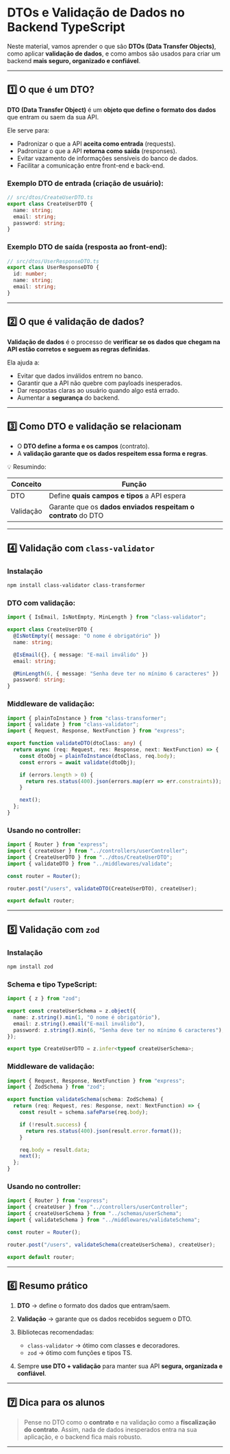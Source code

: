 # DTOs e Validação de Dados no Backend TypeScript

Neste material, vamos aprender o que são **DTOs (Data Transfer Objects)**, como aplicar **validação de dados**, e como ambos são usados para criar um backend **mais seguro, organizado e confiável**.

---

## 1️⃣ O que é um DTO?

**DTO (Data Transfer Object)** é um **objeto que define o formato dos dados** que entram ou saem da sua API.  

Ele serve para:

- Padronizar o que a API **aceita como entrada** (requests).  
- Padronizar o que a API **retorna como saída** (responses).  
- Evitar vazamento de informações sensíveis do banco de dados.  
- Facilitar a comunicação entre front-end e back-end.

### Exemplo DTO de entrada (criação de usuário):

```ts
// src/dtos/CreateUserDTO.ts
export class CreateUserDTO {
  name: string;
  email: string;
  password: string;
}
````

### Exemplo DTO de saída (resposta ao front-end):

```ts
// src/dtos/UserResponseDTO.ts
export class UserResponseDTO {
  id: number;
  name: string;
  email: string;
}
```

---

## 2️⃣ O que é validação de dados?

**Validação de dados** é o processo de **verificar se os dados que chegam na API estão corretos e seguem as regras definidas**.

Ela ajuda a:

* Evitar que dados inválidos entrem no banco.
* Garantir que a API não quebre com payloads inesperados.
* Dar respostas claras ao usuário quando algo está errado.
* Aumentar a **segurança** do backend.

---

## 3️⃣ Como DTO e validação se relacionam

* O **DTO define a forma e os campos** (contrato).
* A **validação garante que os dados respeitem essa forma e regras**.

💡 Resumindo:

| Conceito  | Função                                                        |
| --------- | ------------------------------------------------------------- |
| DTO       | Define **quais campos e tipos** a API espera                  |
| Validação | Garante que os **dados enviados respeitam o contrato** do DTO |

---

## 4️⃣ Validação com `class-validator`

### Instalação

```bash
npm install class-validator class-transformer
```

### DTO com validação:

```ts
import { IsEmail, IsNotEmpty, MinLength } from "class-validator";

export class CreateUserDTO {
  @IsNotEmpty({ message: "O nome é obrigatório" })
  name: string;

  @IsEmail({}, { message: "E-mail inválido" })
  email: string;

  @MinLength(6, { message: "Senha deve ter no mínimo 6 caracteres" })
  password: string;
}
```

### Middleware de validação:

```ts
import { plainToInstance } from "class-transformer";
import { validate } from "class-validator";
import { Request, Response, NextFunction } from "express";

export function validateDTO(dtoClass: any) {
  return async (req: Request, res: Response, next: NextFunction) => {
    const dtoObj = plainToInstance(dtoClass, req.body);
    const errors = await validate(dtoObj);

    if (errors.length > 0) {
      return res.status(400).json(errors.map(err => err.constraints));
    }

    next();
  };
}
```

### Usando no controller:

```ts
import { Router } from "express";
import { createUser } from "../controllers/userController";
import { CreateUserDTO } from "../dtos/CreateUserDTO";
import { validateDTO } from "../middlewares/validate";

const router = Router();

router.post("/users", validateDTO(CreateUserDTO), createUser);

export default router;
```

---

## 5️⃣ Validação com `zod`

### Instalação

```bash
npm install zod
```

### Schema e tipo TypeScript:

```ts
import { z } from "zod";

export const createUserSchema = z.object({
  name: z.string().min(1, "O nome é obrigatório"),
  email: z.string().email("E-mail inválido"),
  password: z.string().min(6, "Senha deve ter no mínimo 6 caracteres"),
});

export type CreateUserDTO = z.infer<typeof createUserSchema>;
```

### Middleware de validação:

```ts
import { Request, Response, NextFunction } from "express";
import { ZodSchema } from "zod";

export function validateSchema(schema: ZodSchema) {
  return (req: Request, res: Response, next: NextFunction) => {
    const result = schema.safeParse(req.body);

    if (!result.success) {
      return res.status(400).json(result.error.format());
    }

    req.body = result.data;
    next();
  };
}
```

### Usando no controller:

```ts
import { Router } from "express";
import { createUser } from "../controllers/userController";
import { createUserSchema } from "../schemas/userSchema";
import { validateSchema } from "../middlewares/validateSchema";

const router = Router();

router.post("/users", validateSchema(createUserSchema), createUser);

export default router;
```

---

## 6️⃣ Resumo prático

1. **DTO** → define o formato dos dados que entram/saem.
2. **Validação** → garante que os dados recebidos seguem o DTO.
3. Bibliotecas recomendadas:

   * `class-validator` → ótimo com classes e decoradores.
   * `zod` → ótimo com funções e tipos TS.
4. Sempre **use DTO + validação** para manter sua API **segura, organizada e confiável**.

---

## 7️⃣ Dica para os alunos

> Pense no DTO como o **contrato** e na validação como a **fiscalização do contrato**.
> Assim, nada de dados inesperados entra na sua aplicação, e o backend fica mais robusto.

---

